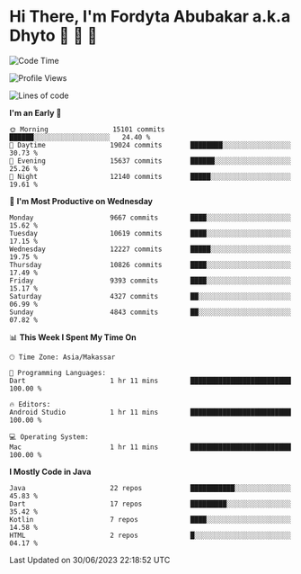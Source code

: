 # Hi There, I'm Fordyta Abubakar a.k.a Dhyto 👋 👋 👋 

<!--
**DhytoDev/dhytodev** is a ✨ _special_ ✨ repository because its `README.md` (this file) appears on your GitHub profile.

Here are some ideas to get you started:

- 🔭 I’m currently working on ...
- 🌱 I’m currently learning ...
- 👯 I’m looking to collaborate on ...
- 🤔 I’m looking for help with ...
- 💬 Ask me about ...
- 📫 How to reach me: ...
- 😄 Pronouns: ...
- ⚡ Fun fact: ...
-->

<!--START_SECTION:waka-->
![Code Time](http://img.shields.io/badge/Code%20Time-1%2C948%20hrs%2040%20mins-blue)

![Profile Views](http://img.shields.io/badge/Profile%20Views-0-blue)

![Lines of code](https://img.shields.io/badge/From%20Hello%20World%20I%27ve%20Written-7.7%20million%20lines%20of%20code-blue)

**I'm an Early 🐤** 

```text
🌞 Morning                15101 commits       ██████░░░░░░░░░░░░░░░░░░░   24.40 % 
🌆 Daytime                19024 commits       ████████░░░░░░░░░░░░░░░░░   30.73 % 
🌃 Evening                15637 commits       ██████░░░░░░░░░░░░░░░░░░░   25.26 % 
🌙 Night                  12140 commits       █████░░░░░░░░░░░░░░░░░░░░   19.61 % 
```
📅 **I'm Most Productive on Wednesday** 

```text
Monday                   9667 commits        ████░░░░░░░░░░░░░░░░░░░░░   15.62 % 
Tuesday                  10619 commits       ████░░░░░░░░░░░░░░░░░░░░░   17.15 % 
Wednesday                12227 commits       █████░░░░░░░░░░░░░░░░░░░░   19.75 % 
Thursday                 10826 commits       ████░░░░░░░░░░░░░░░░░░░░░   17.49 % 
Friday                   9393 commits        ████░░░░░░░░░░░░░░░░░░░░░   15.17 % 
Saturday                 4327 commits        ██░░░░░░░░░░░░░░░░░░░░░░░   06.99 % 
Sunday                   4843 commits        ██░░░░░░░░░░░░░░░░░░░░░░░   07.82 % 
```


📊 **This Week I Spent My Time On** 

```text
🕑︎ Time Zone: Asia/Makassar

💬 Programming Languages: 
Dart                     1 hr 11 mins        █████████████████████████   100.00 % 

🔥 Editors: 
Android Studio           1 hr 11 mins        █████████████████████████   100.00 % 

💻 Operating System: 
Mac                      1 hr 11 mins        █████████████████████████   100.00 % 
```

**I Mostly Code in Java** 

```text
Java                     22 repos            ███████████░░░░░░░░░░░░░░   45.83 % 
Dart                     17 repos            █████████░░░░░░░░░░░░░░░░   35.42 % 
Kotlin                   7 repos             ████░░░░░░░░░░░░░░░░░░░░░   14.58 % 
HTML                     2 repos             █░░░░░░░░░░░░░░░░░░░░░░░░   04.17 % 
```




 Last Updated on 30/06/2023 22:18:52 UTC
<!--END_SECTION:waka-->
